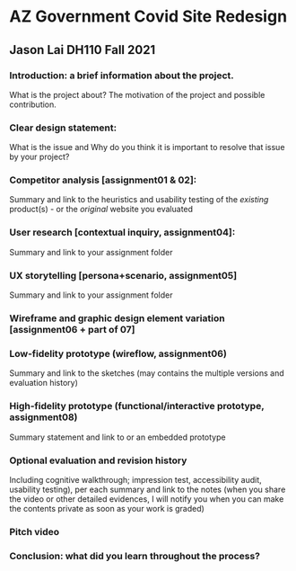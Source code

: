 # AZ Government Covid Site Redesign
## Jason Lai DH110 Fall 2021
### Introduction: a brief information about the project. 
What is the project about? The motivation of the project and possible contribution.
### Clear design statement: 
What is the issue and Why do you think it is important to resolve that issue by your project? 
### Competitor analysis [assignment01 & 02]:
Summary and link to the heuristics and usability testing of the *existing* product(s) - or the *original* website you evaluated
### User research [contextual inquiry, assignment04]:
Summary and link to your assignment folder
### UX storytelling [persona+scenario, assignment05]
Summary and link to your assignment folder
### Wireframe and graphic design element variation [assignment06 + part of 07]
### Low-fidelity prototype (wireflow, assignment06)
Summary and link to the sketches (may contains the multiple versions and evaluation history)
### High-fidelity prototype (functional/interactive prototype, assignment08)
Summary statement and link to or an embedded prototype
### Optional evaluation and revision history 
Including cognitive walkthrough; impression test, accessibility audit, usability testing), per each summary and link to the notes (when you share the video or other detailed evidences, I will notify you when you can make the contents private as soon as your work is graded)
### Pitch video 
### Conclusion: what did you learn throughout the process?
